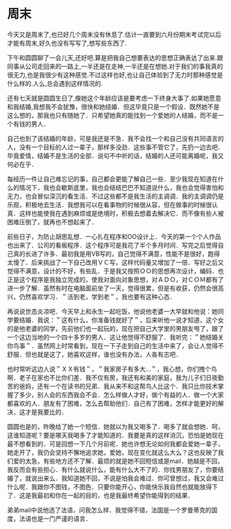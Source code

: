 周末
====

今天又是周末了,也已好几个周末没有休息了.估计一直要到六月份期末考试完以后才能有周末,好久也没有写写了,想写些东西了.

下午和圆圆聊了一会儿天,还好吧.算是把我自己想要表达的思想正确表达了出来.跟同事从公司走回来的一路上,一半还是在走神,一半还是在想她.对于我们的事我真的很无力,也是我很少有这种感觉.不过这样也好,也让自己体验到了无力时那种感觉是什么样的.人么,总会遇到这样情况的.

还有七天就是圆圆生日了,像她这个年龄应该是要考虑一下终身大事了.如果她愿意和我结婚,我想我不会犹豫，很快和她结婚．但这毕竟只是一个假设．既然她不是这么想的，那我也只有随她了．只希望她真的能找到一个爱她的人结婚，而不是一个有钱的男人．

自己也到了该结婚的年龄，可是我还是不急．我不会找一个和自己没有共同语言的人，没有一个目标的人过一辈子，那样多没劲．这些事不管它了，先扔一边去吧．毕竟爱情，结婚不是生活的全部．说句不中听的话，结婚的人还可能离婚呢，我又何必在乎．

每经历一件让自己难忘记的事，自己都会更能了解自己一些．至少我现在知道在什么的情况下，我也会歇斯底里，我也会结结巴巴不知道说什么，我也会觉得害怕和无力，也会冒似深沉的看生活．不过这些都不是我生活的主调调．我的主调调仍是乐观，积极地去生活．我想我可以在看事物的时候很从容，但在做事的时候很认真．这样也能使我在遇到麻烦或是绝境时，积极去想着去解决它．而不像有些人被困难压倒了，就再也不想起来了．

前些日子，为防止胡思乱想．一心扎在程序和OO设计上．今天的第一个个人作品也出来了．公司的看板程序．这个程序可是我花了半个多月时间．写完之后觉得自己真的长进了许多．最初我是用VB写的，自己觉得不满意，性能不是很好，跑得太慢了．后来挑战了一下自己改用ＶＣ写，这样代码量又增加了一倍．写好之后又觉得不满意，设计的不好，有些乱．于是我又按照ＯＯ的思想再次设计，编码．也正是这个程序是我独立完成的，使我对面向对象思想，对ＡＤＯ，对ＣＯＭ都有了进一步了解．虽然有时在电脑面前坐了一天，觉得很累，但是有收获，仍然会很高兴，仍然喜欢学习．＂活到老，学到老＂，我也要有这种心态．

再说说世态炎凉吧．今天早上和永生一起吃饭，他说他老婆一大早就和他说：她同学要结婚．我说：＂这有什么，你准备钱就好了＂，后来听他一说才知道，这个女的是他老婆的同学，先前他们也一起玩的，现在把自己大学里的男朋友甩了，跟了一个这边当地的一个四十多岁的男人．这让他觉得不舒服了．我听完：＂她结婚关你鸟事＂．虽然网上时常看到，现在一下子走到自己的生活中来了，会让人觉得不舒服．但也就是这了，她喜欢这样，谁也没有办法，人各有志吧．

也时常听这边人说＂ＸＸ有钱＂，＂我家房子有多大...＂，我心想，你们拽个鸟啊．老子在家也不比你们差．我不仅有房，我还有和美的家庭，我为儿子们日夜勤苦的爸妈，还有一个在读书的兄弟．我从来不和这帮鸟人比这个．我只比你技术掌握了多少，别人会的东西我会不会．怎么样做人才好，做个有益的人．做一个大家都喜欢的人．朋友有了困难，怎么去帮助他们．自己有了困难，怎样才能更好的解决，这才是我要比的．

圆圆也是的，昨晚给了她一个短信．她就以为我又喝多了．喝多了就会想她．呵，这谁知道呢？要是哪天我喝多了才能知道的．我要是真的这样消沉，恐怕是她现在最不想看到的．可是回想一下几个月前呢．她也许想无论如何我都会爱她一辈子，她走开了，我仍会坚持不懈地追求她，爱她，现在变化就这么大么？这也反映了我们爱的太急，有些地方还不了解．最烦的就是她不回短信或是mail．她越是不回，我反而会有些担心．有什么就说什么，能有什么大不了的．你找男朋友了，你要结婚了，就说出来么．我知道她不回，不说是怕我会难过．你可曾想过，我又会难过什么呢．我跟你不图钱，不图色．只要你能开心，你能快乐我自然也就能放得下了．这是我最初和你在一起的目的，也是我最终希望你能得到的结果．

弟弟mail中说他选了法语，问我怎么样．我觉得不错，法国是一个罗曼蒂克的国度，法语也是一门严谨的语言．
